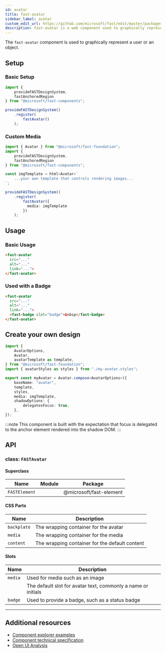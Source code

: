 ```yaml
---
id: avatar
title: fast-avatar
sidebar_label: avatar
custom_edit_url: https://github.com/microsoft/fast/edit/master/packages/web-components/fast-foundation/src/avatar/README.md
description: fast-avatar is a web component used to graphically represent a user or an object.
---
```


The `fast-avatar` component is used to graphically represent a user or an object.

## Setup

### Basic Setup

```ts
import {
    provideFASTDesignSystem,
    fastAnchoredRegion
} from "@microsoft/fast-components";

provideFASTDesignSystem()
    .register(
        fastAvatar()
    );
```

### Custom Media

```ts
import { Avatar } from "@microsoft/fast-foundation";
import {
    provideFASTDesignSystem,
    fastAnchoredRegion
} from "@microsoft/fast-components";

const imgTemplate = html<Avatar>`
    ...your own template that controls rendering images...
`;

provideFASTDesignSystem()
    .register(
        fastAvatar({
          media: imgTemplate
        })
    );
```

## Usage

### Basic Usage

```html
<fast-avatar 
  src="..."
  alt="..."
  link="...">
</fast-avatar>
```

### Used with a Badge

```html
<fast-avatar
  src="..." 
  alt="..."
  link="...">
  <fast-badge slot="badge">&nbsp</fast-badge>
</fast-avatar>
```

## Create your own design

```ts
import {
    AvatarOptions,
    Avatar,
    avatarTemplate as template,
} from "@microsoft/fast-foundation";
import { avatarStyles as styles } from "./my-avatar.styles";

export const myAvatar = Avatar.compose<AvatarOptions>({
    baseName: "avatar",
    template,
    styles,
    media: imgTemplate,
    shadowOptions: {
        delegatesFocus: true,
    },
});
```

:::note
This component is built with the expectation that focus is delegated to the anchor element rendered into the shadow DOM.
:::

## API



### class: `FASTAvatar`

#### Superclass

| Name          | Module | Package                 |
| ------------- | ------ | ----------------------- |
| `FASTElement` |        | @microsoft/fast-element |

#### CSS Parts

| Name        | Description                                    |
| ----------- | ---------------------------------------------- |
| `backplate` | The wrapping container for the avatar          |
| `media`     | The wrapping container for the media           |
| `content`   | The wrapping container for the default content |

#### Slots

| Name    | Description                                                   |
| ------- | ------------------------------------------------------------- |
| `media` | Used for media such as an image                               |
|         | The default slot for avatar text, commonly a name or initials |
| `badge` | Used to provide a badge, such as a status badge               |

<hr/>


## Additional resources

* [Component explorer examples](https://explore.fast.design/components/fast-avatar)
* [Component technical specification](https://github.com/microsoft/fast/blob/master/packages/web-components/fast-foundation/src/avatar/avatar.spec.md)
* [Open UI Analysis](https://open-ui.org/components/avatar.research)